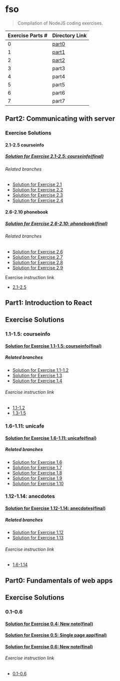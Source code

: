 # fso
> Compilation of NodeJS coding exercises.


| Exercise Parts #| Directory Link |
|-----------------|----------------|
| 0               | [part0](https://github.com/aiotrope/fso/tree/main/part0)|
| 1               | [part1](https://github.com/aiotrope/fso/tree/main/part1)|
| 2               | [part2](https://github.com/aiotrope/fso/tree/main/part2)|
| 3               | part3          |
| 4               | part4          |
| 5               | part5          |
| 6               | part6          |
| 7               | part7          |


## Part2: Communicating with server

### Exercise Solutions

#### 2.1-2.5 courseinfo

##### [Solution for Exercise 2.1-2.5: courseinfo(final)](https://github.com/aiotrope/fso/tree/main/part2/courseinfo)

###### Related branches

- [Solution for Exercise 2.1](https://github.com/aiotrope/fso/tree/part2/2.1/part2/courseinfo)
- [Solution for Exercise 2.2](https://github.com/aiotrope/fso/tree/part2/2.2/part2/courseinfo)
- [Solution for Exercise 2.3](https://github.com/aiotrope/fso/tree/part2/2.3/part2/courseinfo)
- [Solution for Exercise 2.4](https://github.com/aiotrope/fso/tree/part2/2.4/part2/courseinfo)

#### 2.6-2.10 phonebook

##### [Solution for Exercise 2.6-2.10: phonebook(final)](https://github.com/aiotrope/fso/tree/main/part2/phonebook)

###### Related branches

- [Solution for Exercise 2.6](https://github.com/aiotrope/fso/tree/part2/2.6/part2/phonebook)
- [Solution for Exercise 2.7](https://github.com/aiotrope/fso/tree/part2/2.7/part2/phonebook)
- [Solution for Exercise 2.8](https://github.com/aiotrope/fso/tree/part2/2.8/part2/phonebook)
- [Solution for Exercise 2.9](https://github.com/aiotrope/fso/tree/part2/2.9/part2/phonebook)


Exercise instruction link

- [2.1-2.5](https://fullstackopen.com/en/part2/rendering_a_collection_modules#exercises-2-1-2-5)


## Part1: Introduction to React

## Exercise Solutions

### 1.1-1.5: courseinfo

#### [Solution for Exercise 1.1-1.5: courseinfo(final)](https://github.com/aiotrope/fso/tree/main/part1/courseinfo)

##### Related branches

- [Solution for Exercise 1.1-1.2](https://github.com/aiotrope/fso/tree/part1/courseinfo/part1/courseinfo)
- [Solution for Exercise 1.3](https://github.com/aiotrope/fso/tree/part1/courseinfoWithObjects/part1/courseinfo)
- [Solution for Exercise 1.4](https://github.com/aiotrope/fso/tree/part1/courseinfoWithArray/part1/courseinfo)

###### Exercise instruction link

- [1.1-1.2](https://fullstackopen.com/en/part1/introduction_to_react#exercises-1-1-1-2)
- [1.3-1.5](https://fullstackopen.com/en/part1/java_script#exercises-1-3-1-5)


### 1.6-1.11: unicafe

#### [Solution for Exercise 1.6-1.11: unicafe(final)](https://github.com/aiotrope/fso/tree/main/part1/unicafe)

##### Related branches

- [Solution for Exercise 1.6](https://github.com/aiotrope/fso/tree/part1/1.6/part1/unicafe)
- [Solution for Exercise 1.7](https://github.com/aiotrope/fso/tree/part1/1.7/part1/unicafe)
- [Solution for Exercise 1.8](https://github.com/aiotrope/fso/tree/part1/1.8/part1/unicafe)
- [Solution for Exercise 1.9](https://github.com/aiotrope/fso/tree/part1/1.9/part1/unicafe)
- [Solution for Exercise 1.10](https://github.com/aiotrope/fso/tree/part1/1.10/part1/unicafe)

### 1.12-1.14: anecdotes

#### [Solution for Exercise 1.12-1.14: anecdotes(final)](https://github.com/aiotrope/fso/tree/main/part1/anecdotes)

##### Related branches

- [Solution for Exercise 1.12](https://github.com/aiotrope/fso/tree/part1/1.12/part1/anecdotes)
- [Solution for Exercise 1.13](https://github.com/aiotrope/fso/tree/part1/1.13/part1/anecdotes)

###### Exercise instruction link

- [1.6-1.14](https://fullstackopen.com/en/part1/a_more_complex_state_debugging_react_apps#exercises-1-6-1-14)

## Part0: Fundamentals of web apps

## Exercise Solutions

### 0.1-0.6

#### [Solution for Exercise 0.4: New note(final)](https://github.com/aiotrope/fso/tree/main/part0)

#### [Solution for Exercise 0.5: Single page app(final)](https://github.com/aiotrope/fso/tree/main/part0)

#### [Solution for Exercise 0.6: New note(final)](https://github.com/aiotrope/fso/tree/main/part0)

###### Exercise instruction link

- [0.1-0.6](https://fullstackopen.com/en/part0/fundamentals_of_web_apps#exercises-0-1-0-6)